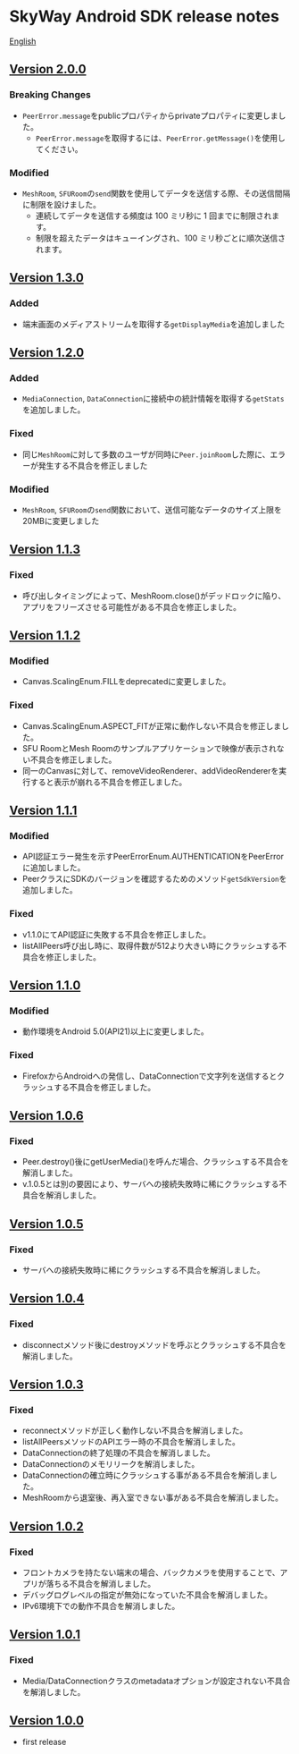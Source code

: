 # SkyWay Android SDK release notes

[English](./release-notes.en.md)

## [Version 2.0.0](https://github.com/skyway/skyway-android-sdk/releases/tag/v2.0.0)

### Breaking Changes

- `PeerError.message`をpublicプロパティからprivateプロパティに変更しました。
    - `PeerError.message`を取得するには、`PeerError.getMessage()`を使用してください。

### Modified

- `MeshRoom`, `SFURoom`の`send`関数を使用してデータを送信する際、その送信間隔に制限を設けました。
  - 連続してデータを送信する頻度は 100 ミリ秒に 1 回までに制限されます。
  - 制限を超えたデータはキューイングされ、100 ミリ秒ごとに順次送信されます。

## [Version 1.3.0](https://github.com/skyway/skyway-android-sdk/releases/tag/v1.3.0)

### Added

- 端末画面のメディアストリームを取得する`getDisplayMedia`を追加しました

## [Version 1.2.0](https://github.com/skyway/skyway-android-sdk/releases/tag/v1.2.0)

### Added

- `MediaConnection`, `DataConnection`に接続中の統計情報を取得する`getStats`を追加しました。

### Fixed

- 同じ`MeshRoom`に対して多数のユーザが同時に`Peer.joinRoom`した際に、エラーが発生する不具合を修正しました

### Modified

- `MeshRoom`, `SFURoom`の`send`関数において、送信可能なデータのサイズ上限を20MBに変更しました

## [Version 1.1.3](https://github.com/skyway/skyway-android-sdk/releases/tag/v1.1.3)

### Fixed

- 呼び出しタイミングによって、MeshRoom.close()がデッドロックに陥り、アプリをフリーズさせる可能性がある不具合を修正しました。

## [Version 1.1.2](https://github.com/skyway/skyway-android-sdk/releases/tag/v1.1.2)

### Modified
- Canvas.ScalingEnum.FILLをdeprecatedに変更しました。

### Fixed

- Canvas.ScalingEnum.ASPECT_FITが正常に動作しない不具合を修正しました。
- SFU RoomとMesh Roomのサンプルアプリケーションで映像が表示されない不具合を修正しました。
- 同一のCanvasに対して、removeVideoRenderer、addVideoRendererを実行すると表示が崩れる不具合を修正しました。

## [Version 1.1.1](https://github.com/skyway/skyway-android-sdk/releases/tag/v1.1.1)

### Modified

- API認証エラー発生を示すPeerErrorEnum.AUTHENTICATIONをPeerErrorに追加しました。
- PeerクラスにSDKのバージョンを確認するためのメソッド`getSdkVersion`を追加しました。

### Fixed

- v1.1.0にてAPI認証に失敗する不具合を修正しました。
- listAllPeers呼び出し時に、取得件数が512より大きい時にクラッシュする不具合を修正しました。

## [Version 1.1.0](https://github.com/skyway/skyway-android-sdk/releases/tag/v1.1.0)

### Modified
- 動作環境をAndroid 5.0(API21)以上に変更しました。

### Fixed
- FirefoxからAndroidへの発信し、DataConnectionで文字列を送信するとクラッシュする不具合を修正しました。

## [Version 1.0.6](https://github.com/skyway/skyway-android-sdk/releases/tag/v1.0.6)

### Fixed

- Peer.destroy()後にgetUserMedia()を呼んだ場合、クラッシュする不具合を解消しました。
- v.1.0.5とは別の要因により、サーバへの接続失敗時に稀にクラッシュする不具合を解消しました。

## [Version 1.0.5](https://github.com/skyway/skyway-android-sdk/releases/tag/v1.0.5)

### Fixed

- サーバへの接続失敗時に稀にクラッシュする不具合を解消しました。

## [Version 1.0.4](https://github.com/skyway/skyway-android-sdk/releases/tag/v1.0.4)

### Fixed

- disconnectメソッド後にdestroyメソッドを呼ぶとクラッシュする不具合を解消しました。

## [Version 1.0.3](https://github.com/skyway/skyway-android-sdk/releases/tag/v1.0.3)

### Fixed

- reconnectメソッドが正しく動作しない不具合を解消しました。
- listAllPeersメソッドのAPIエラー時の不具合を解消しました。
- DataConnectionの終了処理の不具合を解消しました。
- DataConnectionのメモリリークを解消しました。
- DataConnectionの確立時にクラッシュする事がある不具合を解消しました。
- MeshRoomから退室後、再入室できない事がある不具合を解消しました。

## [Version 1.0.2](https://github.com/skyway/skyway-android-sdk/releases/tag/v1.0.2)

### Fixed

- フロントカメラを持たない端末の場合、バックカメラを使用することで、アプリが落ちる不具合を解消しました。
- デバッグログレベルの指定が無効になっていた不具合を解消しました。
- IPv6環境下での動作不具合を解消しました。

## [Version 1.0.1](https://github.com/skyway/skyway-android-sdk/releases/tag/v1.0.1)

### Fixed

- Media/DataConnectionクラスのmetadataオプションが設定されない不具合を解消しました。

## [Version 1.0.0](https://github.com/skyway/skyway-android-sdk/releases/tag/v1.0.0)

- first release
